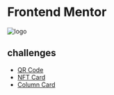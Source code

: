 # Frontend Mentor

![logo](https://thaysagomes.netlify.app/static/media/fem-bg.efc343f0.svg)

## challenges

- [QR Code](https://sule26.github.io/front-end-mentor/challenges/1-qr-code/)
- [NFT Card](https://sule26.github.io/front-end-mentor/challenges/2-nft-preview-card/)
- [Column Card](https://sule26.github.io/front-end-mentor/challenges/3-column-preview-card/)
